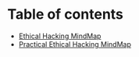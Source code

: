 # Table of contents

* [Ethical Hacking MindMap](README.md)
* [Practical Ethical Hacking MindMap](practical-ethical-hacking-mindmap.md)

